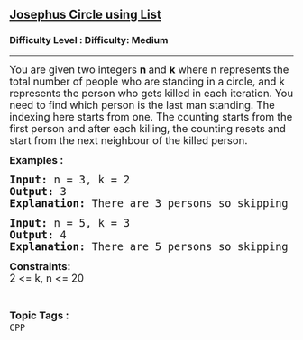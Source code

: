 <h2><a href="https://www.geeksforgeeks.org/problems/josephus-circle-using-list/1?page=1&category=CPP&difficulty=Medium&sortBy=difficulty">Josephus Circle using List</a></h2><h3>Difficulty Level : Difficulty: Medium</h3><hr><div class="problems_problem_content__Xm_eO"><p><span style="font-size: 18px;">You are given two integers <strong>n </strong>and <strong>k</strong> where n represents the total number of people who are standing in a circle, and k represents the person who gets killed in each iteration. You need to find which person is the last man standing. The indexing here starts from one. The counting starts from the first&nbsp;person and after each killing, the counting resets and start from the next neighbour of the killed person.</span></p>
<p><span style="font-size: 18px;"><strong>Examples :</strong></span></p>
<pre><span style="font-size: 14pt;"><strong>Input: </strong>n = 3, k = 2
<strong>Output: </strong>3<strong>
Explanation: </strong>There are 3 persons so skipping 1 person i.e 1st person 2nd person will be killed. Thus the safe position is 3.</span></pre>
<pre><span style="font-size: 14pt;"><strong>Input: </strong>n = 5, k = 3
<strong>Output: </strong>4<strong>
Explanation: </strong>There are 5 persons so skipping 2 person i.e 3rd person will be killed. Thus the safe position is 4.</span></pre>
<p><span style="font-size: 18px;"><strong>Constraints:</strong><br>2 &lt;= k, n &lt;= 20</span></p></div><br><p><span style=font-size:18px><strong>Topic Tags : </strong><br><code>CPP</code>&nbsp;